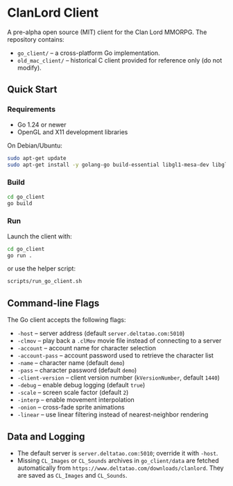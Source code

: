 # ClanLord Client

A pre-alpha open source (MIT) client for the Clan Lord MMORPG.
The repository contains:

- `go_client/` – a cross-platform Go implementation.
- `old_mac_client/` – historical C client provided for reference only (do not modify).

## Quick Start

### Requirements

- Go 1.24 or newer
- OpenGL and X11 development libraries

On Debian/Ubuntu:

```bash
sudo apt-get update
sudo apt-get install -y golang-go build-essential libgl1-mesa-dev libglu1-mesa-dev xorg-dev
```

### Build

```bash
cd go_client
go build
```

### Run

Launch the client with:

```bash
cd go_client
go run .
```

or use the helper script:

```bash
scripts/run_go_client.sh
```

## Command-line Flags

The Go client accepts the following flags:

- `-host` – server address (default `server.deltatao.com:5010`)
- `-clmov` – play back a `.clMov` movie file instead of connecting to a server
- `-account` – account name for character selection
- `-account-pass` – account password used to retrieve the character list
- `-name` – character name (default `demo`)
- `-pass` – character password (default `demo`)
- `-client-version` – client version number (`kVersionNumber`, default `1440`)
- `-debug` – enable debug logging (default `true`)
- `-scale` – screen scale factor (default `2`)
- `-interp` – enable movement interpolation
- `-onion` – cross-fade sprite animations
- `-linear` – use linear filtering instead of nearest-neighbor rendering

## Data and Logging

- The default server is `server.deltatao.com:5010`; override it with `-host`.
- Missing `CL_Images` or `CL_Sounds` archives in `go_client/data` are fetched automatically from `https://www.deltatao.com/downloads/clanlord`.
  They are saved as `CL_Images` and `CL_Sounds`.


